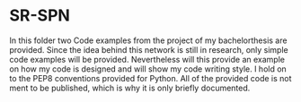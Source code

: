 # SR-SPN

In this folder two Code examples from the project of my bachelorthesis are provided.
Since the idea behind this network is still in research, only simple code examples will be provided.
Nevertheless will this provide an example on how my code is designed and will show my code writing style. I hold on to the PEP8 conventions provided for Python.
All of the provided code is not ment to be published, which is why it is only briefly documented.
